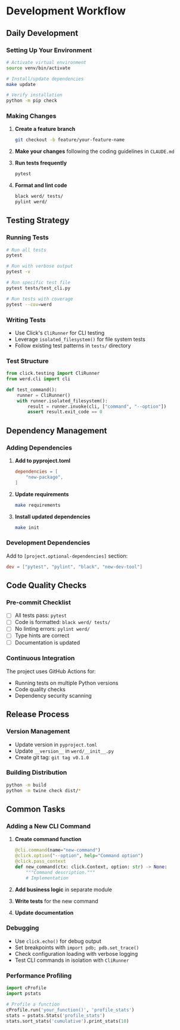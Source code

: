 # Development Workflow

## Daily Development

### Setting Up Your Environment

```bash
# Activate virtual environment
source venv/bin/activate

# Install/update dependencies
make update

# Verify installation
python -m pip check
```

### Making Changes

1. **Create a feature branch**
   ```bash
   git checkout -b feature/your-feature-name
   ```

2. **Make your changes** following the coding guidelines in `CLAUDE.md`

3. **Run tests frequently**
   ```bash
   pytest
   ```

4. **Format and lint code**
   ```bash
   black werd/ tests/
   pylint werd/
   ```

## Testing Strategy

### Running Tests
```bash
# Run all tests
pytest

# Run with verbose output
pytest -v

# Run specific test file
pytest tests/test_cli.py

# Run tests with coverage
pytest --cov=werd
```

### Writing Tests
- Use Click's `CliRunner` for CLI testing
- Leverage `isolated_filesystem()` for file system tests
- Follow existing test patterns in `tests/` directory

### Test Structure
```python
from click.testing import CliRunner
from werd.cli import cli

def test_command():
    runner = CliRunner()
    with runner.isolated_filesystem():
        result = runner.invoke(cli, ["command", "--option"])
        assert result.exit_code == 0
```

## Dependency Management

### Adding Dependencies

1. **Add to pyproject.toml**
   ```toml
   dependencies = [
       "new-package",
   ]
   ```

2. **Update requirements**
   ```bash
   make requirements
   ```

3. **Install updated dependencies**
   ```bash
   make init
   ```

### Development Dependencies

Add to `[project.optional-dependencies]` section:
```toml
dev = ["pytest", "pylint", "black", "new-dev-tool"]
```

## Code Quality Checks

### Pre-commit Checklist
- [ ] All tests pass: `pytest`
- [ ] Code is formatted: `black werd/ tests/`
- [ ] No linting errors: `pylint werd/`
- [ ] Type hints are correct
- [ ] Documentation is updated

### Continuous Integration
The project uses GitHub Actions for:
- Running tests on multiple Python versions
- Code quality checks
- Dependency security scanning

## Release Process

### Version Management
- Update version in `pyproject.toml`
- Update `__version__` in `werd/__init__.py`
- Create git tag: `git tag v0.1.0`

### Building Distribution
```bash
python -m build
python -m twine check dist/*
```

## Common Tasks

### Adding a New CLI Command

1. **Create command function**
   ```python
   @cli.command(name="new-command")
   @click.option("--option", help="Command option")
   @click.pass_context
   def new_command(ctx: click.Context, option: str) -> None:
       """Command description."""
       # Implementation
   ```

2. **Add business logic** in separate module
3. **Write tests** for the new command
4. **Update documentation**

### Debugging

- Use `click.echo()` for debug output
- Set breakpoints with `import pdb; pdb.set_trace()`
- Check configuration loading with verbose logging
- Test CLI commands in isolation with `CliRunner`

### Performance Profiling

```python
import cProfile
import pstats

# Profile a function
cProfile.run('your_function()', 'profile_stats')
stats = pstats.Stats('profile_stats')
stats.sort_stats('cumulative').print_stats(10)
```